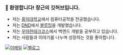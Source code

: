 ### 👋 환영합니다! 창근의 깃허브입니다.

- 저는 [홍익대학교](https://www.hongik.ac.kr/)에서 컴퓨터공학을 전공했습니다.
- 저는 [DND](https://dnd.ac/)에서 [블루밍](https://github.com/dnd-side-project/dnd-11th-8-backend)을 개발했습니다.
- 저는 [우아한테크코스](https://www.woowacourse.io/)에서 백엔드 개발을 공부하고 있습니다.
- 저는 사람들과 이야기를 나누며 성장하는 것을 좋아합니다.

[![이메일](https://img.shields.io/badge/Email-005FF9?logo=maildotru&logoSize=amg&logoColor=white&style=for-the-badge)](mailto:dlckdrms0517@gmail.com)
[![벨로그](https://img.shields.io/badge/Velog-20C997?logo=velog&logoColor=white&style=for-the-badge)](https://velog.io/@dompoo/posts)

